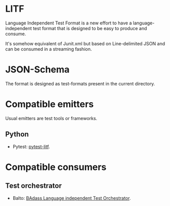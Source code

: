 # LITF

Language Independent Test Format is a new effort to have a language-independent test format that is designed to be easy to produce and consume.

It's somehow equivalent of Junit.xml but based on Line-delimited JSON and can be consumed in a streaming fashion. 

# JSON-Schema

The format is designed as test-formats present in the current directory.

# Compatible emitters

Usual emitters are test tools or frameworks.

## Python

- Pytest: [pytest-litf](https://github.com/Lothiraldan/pytest-litf).

# Compatible consumers

## Test orchestrator

- Balto: [BAdass Language independent Test Orchestrator](https://lothiraldan.github.io/balto/).
